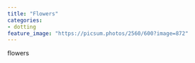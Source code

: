 ```yaml
---
title: "Flowers"
categories:
- dotting
feature_image: "https://picsum.photos/2560/600?image=872"
---
```


flowers